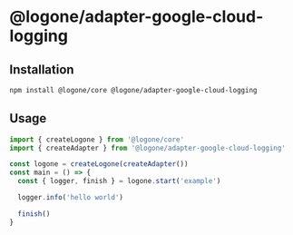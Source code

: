 # @logone/adapter-google-cloud-logging

## Installation

```sh
npm install @logone/core @logone/adapter-google-cloud-logging
```

## Usage

```typescript
import { createLogone } from '@logone/core'
import { createAdapter } from '@logone/adapter-google-cloud-logging'

const logone = createLogone(createAdapter())
const main = () => {
  const { logger, finish } = logone.start('example')

  logger.info('hello world')

  finish()
}
```
